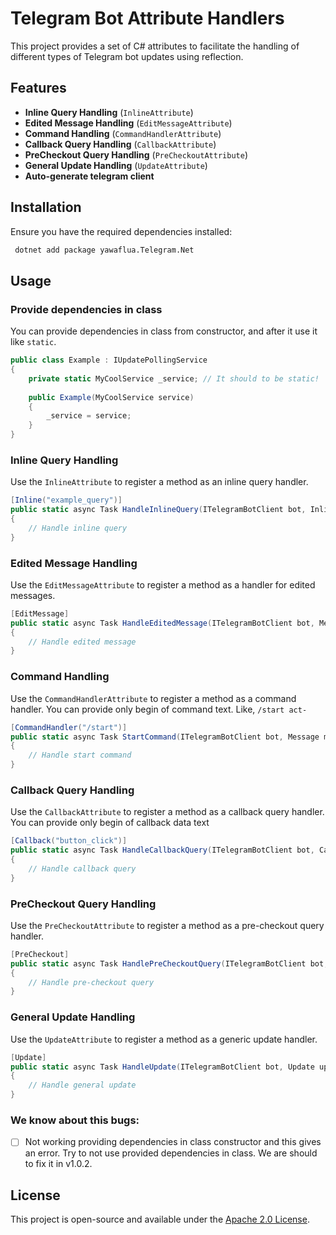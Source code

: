 # Telegram Bot Attribute Handlers

This project provides a set of C# attributes to facilitate the handling of different types of Telegram bot updates using reflection.

## Features
- **Inline Query Handling** (`InlineAttribute`)
- **Edited Message Handling** (`EditMessageAttribute`)
- **Command Handling** (`CommandHandlerAttribute`)
- **Callback Query Handling** (`CallbackAttribute`)
- **PreCheckout Query Handling** (`PreCheckoutAttribute`)
- **General Update Handling** (`UpdateAttribute`)
- **Auto-generate telegram client**

## Installation
Ensure you have the required dependencies installed:

```sh
 dotnet add package yawaflua.Telegram.Net
```

## Usage

### Provide dependencies in class
You can provide dependencies in class from constructor, and after it use it like `static`.
```csharp
public class Example : IUpdatePollingService
{
    private static MyCoolService _service; // It should to be static!
    
    public Example(MyCoolService service)
    {
        _service = service;
    }
}
```

### Inline Query Handling
Use the `InlineAttribute` to register a method as an inline query handler.

```csharp
[Inline("example_query")]
public static async Task HandleInlineQuery(ITelegramBotClient bot, InlineQuery query, CancellationToken cancellationToken)
{
    // Handle inline query
}
```

### Edited Message Handling
Use the `EditMessageAttribute` to register a method as a handler for edited messages.

```csharp
[EditMessage]
public static async Task HandleEditedMessage(ITelegramBotClient bot, Message message, CancellationToken cancellationToken)
{
    // Handle edited message
}
```

### Command Handling
Use the `CommandHandlerAttribute` to register a method as a command handler.
You can provide only begin of command text. Like, `/start act-` 
```csharp
[CommandHandler("/start")]
public static async Task StartCommand(ITelegramBotClient bot, Message message, CancellationToken cancellationToken)
{
    // Handle start command
}
```

### Callback Query Handling
Use the `CallbackAttribute` to register a method as a callback query handler.
You can provide only begin of callback data text
```csharp
[Callback("button_click")]
public static async Task HandleCallbackQuery(ITelegramBotClient bot, CallbackQuery query, CancellationToken cancellationToken)
{
    // Handle callback query
}
```

### PreCheckout Query Handling
Use the `PreCheckoutAttribute` to register a method as a pre-checkout query handler.

```csharp
[PreCheckout]
public static async Task HandlePreCheckoutQuery(ITelegramBotClient bot, PreCheckoutQuery query, CancellationToken cancellationToken)
{
    // Handle pre-checkout query
}
```

### General Update Handling
Use the `UpdateAttribute` to register a method as a generic update handler.

```csharp
[Update]
public static async Task HandleUpdate(ITelegramBotClient bot, Update update, CancellationToken cancellationToken)
{
    // Handle general update
}
```

### We know about this bugs:
- [ ] Not working providing dependencies in class constructor and this gives an error.
      Try to not use provided dependencies in class. We are should to fix it in v1.0.2.

## License
This project is open-source and available under the [Apache 2.0 License](LICENSE).